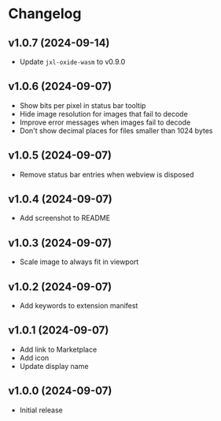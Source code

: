 # Changelog

## v1.0.7 (2024-09-14)

- Update `jxl-oxide-wasm` to v0.9.0

## v1.0.6 (2024-09-07)

- Show bits per pixel in status bar tooltip
- Hide image resolution for images that fail to decode
- Improve error messages when images fail to decode
- Don't show decimal places for files smaller than 1024 bytes

## v1.0.5 (2024-09-07)

- Remove status bar entries when webview is disposed

## v1.0.4 (2024-09-07)

- Add screenshot to README

## v1.0.3 (2024-09-07)

- Scale image to always fit in viewport

## v1.0.2 (2024-09-07)

- Add keywords to extension manifest

## v1.0.1 (2024-09-07)

- Add link to Marketplace
- Add icon
- Update display name

## v1.0.0 (2024-09-07)

- Initial release
